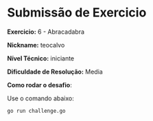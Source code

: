 # Submissão de Exercicio

**Exercicio:** 6 - Abracadabra

**Nickname:** teocalvo

**Nível Técnico:** iniciante

**Dificuldade de Resolução:** Media

**Como rodar o desafio**: 

Use o comando abaixo: 
```bash
go run challenge.go
```
